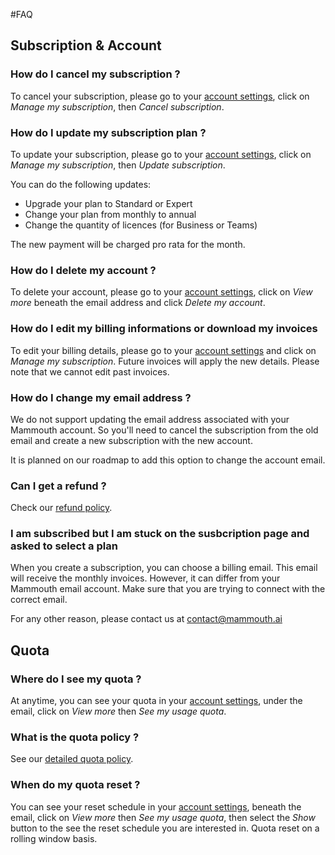 #FAQ

## Subscription & Account

### How do I cancel my subscription ?
To cancel your subscription, please go to your [account settings](https://mammouth.ai/app/account/settings), click on *Manage my subscription*, then *Cancel subscription*.

### How do I update my subscription plan ?
To update your subscription, please go to your [account settings](https://mammouth.ai/app/account/settings), click on *Manage my subscription*, then *Update subscription*. 

You can do the following updates:
- Upgrade your plan to Standard or Expert
- Change your plan from monthly to annual
- Change the quantity of licences (for Business or Teams)

The new payment will be charged pro rata for the month.

### How do I delete my account ?
To delete your account, please go to your [account settings](https://mammouth.ai/app/account/settings), click on *View more* beneath the email address and click *Delete my account*.

### How do I edit my billing informations or download my invoices
To edit your billing details, please go to your [account settings](https://mammouth.ai/app/account/settings) and click on *Manage my subscription*. Future invoices will apply the new details. Please note that we cannot edit past invoices.

### How do I change my email address ?
We do not support updating the email address associated with your Mammouth account.
So you'll need to cancel the subscription from the old email and create a new subscription with the new account.

It is planned on our roadmap to add this option to change the account email.

### Can I get a refund ?
Check our [refund policy](/docs/refund-policy/index.md).

### I am subscribed but I am stuck on the susbcription page and asked to select a plan
When you create a subscription, you can choose a billing email. This email will receive the monthly invoices. However, it can differ from your Mammouth email account. Make sure that you are trying to connect with the correct email.

For any other reason, please contact us at contact@mammouth.ai

## Quota

### Where do I see my quota ?
At anytime, you can see your quota in your [account settings](https://mammouth.ai/app/account/settings), under the email, click on *View more* then *See my usage quota*.

### What is the quota policy ?
See our [detailed quota policy](/docs/quota-policy/index.md).

### When do my quota reset ?
You can see your reset schedule in your [account settings](https://mammouth.ai/app/account/settings), beneath the email, click on *View more* then *See my usage quota*, then select the *Show* button to the see the reset schedule you are interested in. Quota reset on a rolling window basis. 
